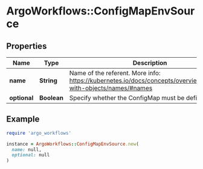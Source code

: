 # ArgoWorkflows::ConfigMapEnvSource

## Properties

| Name | Type | Description | Notes |
| ---- | ---- | ----------- | ----- |
| **name** | **String** | Name of the referent. More info: https://kubernetes.io/docs/concepts/overview/working-with-objects/names/#names | [optional] |
| **optional** | **Boolean** | Specify whether the ConfigMap must be defined | [optional] |

## Example

```ruby
require 'argo_workflows'

instance = ArgoWorkflows::ConfigMapEnvSource.new(
  name: null,
  optional: null
)
```

